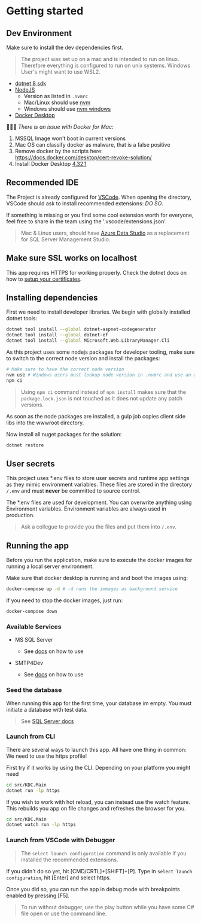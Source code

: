 # Getting started

## Dev Environment

Make sure to install the dev dependencies first.

> The project was set up on a mac and is intended to run on linux. Therefore everything is configured to run on unix systems. Windows User's might want to use WSL2.

- [dotnet 8 sdk](https://dotnet.microsoft.com/en-us/download/dotnet/8.0)
- [NodeJS](https://nodejs.org/en)
  - Version as listed in `.nvmrc`
  - Mac/Linux should use [nvm](https://github.com/nvm-sh/nvm)
  - Windows should use [nvm windows](https://github.com/coreybutler/nvm-windows)
- [Docker Desktop](https://www.docker.com/products/docker-desktop/)

🚨🚨🚨 *There is an issue with Docker for Mac:*
1. MSSQL Image won't boot in current versions
2. Mac OS can classify docker as malware, that is a false positive
3. Remove docker by the scripts here: https://docs.docker.com/desktop/cert-revoke-solution/
4. Install Docker Desktop [4.32.1](https://docs.docker.com/desktop/release-notes/#4321)

## Recommended IDE

The Project is already configured for [VSCode](https://code.visualstudio.com/). When opening the directory, VSCode should ask to install recommended extensions: _DO SO_.

If something is missing or you find some cool extension worth for everyone, feel free to share in the team using the '.vscode/extensions.json'.

> Mac & Linux users, should have [Azure Data Studio](https://azure.microsoft.com/en-us/products/data-studio) as a replacement for SQL Server Management Studio.

## Make sure SSL works on localhost

This app requires HTTPS for working properly. Check the dotnet docs on how to [setup your certificates](https://learn.microsoft.com/en-us/dotnet/core/tools/dotnet-dev-certs).

## Installing dependencies

First we need to install developer libraries. We begin with globally installed dotnet tools:

```bash
dotnet tool install --global dotnet-aspnet-codegenerator
dotnet tool install --global dotnet-ef
dotnet tool install --global Microsoft.Web.LibraryManager.Cli
```

As this project uses some nodejs packages for developer tooling, make sure to switch to the correct node version and install the packages:

```bash
# Make sure to have the correct node version
nvm use # Windows users must lookup node version in .nvmrc and use an admin shell to set the version
npm ci
```

> Using `npm ci` command instead of `npm install` makes sure that the `package.lock.json` is not touched as it does not update any patch versions.

As soon as the node packages are installed, a gulp job copies client side libs into the wwwroot directory.

Now install all nuget packages for the solution:

```bash
dotnet restore
```

## User secrets

This project uses \*.env files to store user secrets and runtime app settings as they mimic environment variables. These files are stored in the directory `/.env` and must **never** be committed to source control.

The \*.env files are used for development. You can overwrite anything using Environment variables. Environment variables are always used in production.

> Ask a collegue to provide you the files and put them into `/.env`.

## Running the app

Before you run the application, make sure to execute the docker images for running a local server environment.

Make sure that docker desktop is running and and boot the images using:

```bash
docker-compose up -d # -d runs the immages as background service
```

If you need to stop the docker images, just run:

```bash
docker-compose down
```

### Available Services

- MS SQL Server

  - See [docs](sql-server.md) on how to use

- SMTP4Dev
  - See [docs](sending-email.md) on how to use

### Seed the database

When running this app for the first time, your database im empty. You must initiate a database with test data.

> See [SQL Server docs](sql-server.md)

### Launch from CLI

There are several ways to launch this app. All have one thing in common: We need to use the https profile!

First try if it works by using the CLI. Depending on your platform you might need

```bash
cd src/KDC.Main
dotnet run -lp https
```

If you wish to work with hot reload, you can instead use the watch feature. This rebuilds you app on file changes and refreshes the browser for you.

```bash
cd src/KDC.Main
dotnet watch run -lp https
```

### Launch from VSCode with Debugger

> The `select launch configuration` command is only available if you installed the recommended extensions.

If you didn't do so yet, hit [CMD/CRTL]+[SHIFT]+[P]. Type in `select launch configuration`, hit [Enter] and select https.

Once you did so, you can run the app in debug mode with breakpoints enabled by pressing [F5].

> To run without debugger, use the play button while you have some C# file open or use the command line.
